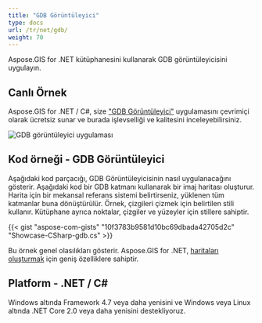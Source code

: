 ```yaml
---
title: "GDB Görüntüleyici"
type: docs
url: /tr/net/gdb/
weight: 70
---
```


Aspose.GIS for .NET kütüphanesini kullanarak GDB görüntüleyicisini uygulayın.

## **Canlı Örnek**

Aspose.GIS for .NET / C#, size ["GDB Görüntüleyici"](https://products.aspose.app/gis/viewer/gdb) uygulamasını çevrimiçi olarak ücretsiz sunar ve burada işlevselliği ve kalitesini inceleyebilirsiniz.

![GDB görüntüleyici uygulaması](viewer.png)

## **Kod örneği - GDB Görüntüleyici**

Aşağıdaki kod parçacığı, GDB Görüntüleyicisinin nasıl uygulanacağını gösterir. Aşağıdaki kod bir GDB katmanı kullanarak bir imaj haritası oluşturur. Harita için bir mekansal referans sistemi belirtirseniz, yüklenen tüm katmanlar buna dönüştürülür.
Örnek, çizgileri çizmek için belirtilen stili kullanır. Kütüphane ayrıca noktalar, çizgiler ve yüzeyler için stillere sahiptir.

{{< gist "aspose-com-gists" "10f3783b9581d10bc69dbada42705d2c" "Showcase-CSharp-gdb.cs" >}}

Bu örnek genel olasılıkları gösterir. Aspose.GIS for .NET, [haritaları oluşturmak](https://docs.aspose.com/gis/net/map-rendering/) için geniş özelliklere sahiptir.

## **Platform - .NET / C#**

Windows altında Framework 4.7 veya daha yenisini ve Windows veya Linux altında .NET Core 2.0 veya daha yenisini destekliyoruz.
